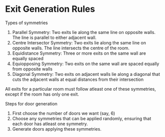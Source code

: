 # Exit Generation Rules
Types of symmetries
1. Parallel Symmetry: Two exits lie along the same line on opposite walls. The line is parallel to either adjacent wall.
2. Centre Intersector Symmetry: Two exits lie along the same line on opposite walls. The line intersects the centre of the room.
3. Equidistance Symmetry: Three or more exits on the same wall are equally spaced
4. Equiopposing Symmetry: Two exits on the same wall are spaced equally from opposite walls
5. Diagonal Symmetry: Two exits on adjacent walls lie along a diagonal that cuts the adjacent walls at equal distances from their intersection

All exits for a particular room must follow atleast one of these symmetries, except if the room has only one exit.

Steps for door generation
1. First choose the number of doors we want (say, 6)
2. Choose any symmetries that can be applied randomly, ensuring that each door has atleast one symmetry.
3. Generate doors applying these symmetries.
